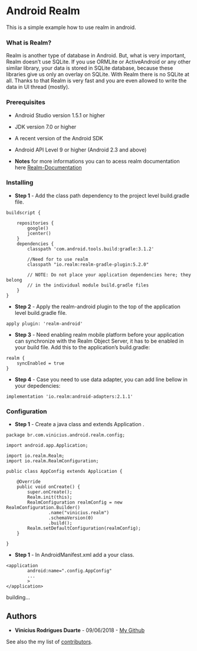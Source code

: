 # Android Realm

This is a simple example how to use realm in android.

### What is Realm?

Realm is another type of database in Android. But, what is very important, Realm doesn’t use SQLite. If you use ORMLite or ActiveAndroid or any other similar library, your data is stored in SQLite database, because these libraries give us only an overlay on SQLite. With Realm there is no SQLite at all. Thanks to that Realm is very fast and you are even allowed to write the data in UI thread (mostly).


### Prerequisites

* Android Studio version 1.5.1 or higher
* JDK version 7.0 or higher
* A recent version of the Android SDK
* Android API Level 9 or higher (Android 2.3 and above)

* **Notes** for more informations you can to acess realm documentation here [Realm-Documentation](https://realm.io/docs/java/latest)

### Installing

* **Step 1** - Add the class path dependency to the project level build.gradle file.

```
buildscript {
    
    repositories {
        google()
        jcenter()
    }
    dependencies {
        classpath 'com.android.tools.build:gradle:3.1.2'

        //Need for to use realm
        classpath "io.realm:realm-gradle-plugin:5.2.0"

        // NOTE: Do not place your application dependencies here; they belong
        // in the individual module build.gradle files
    }
}
```

* **Step 2** - Apply the realm-android plugin to the top of the application level build.gradle file.

```
apply plugin: 'realm-android'
```


* **Step 3** - Need enabling realm mobile platform before your application can synchronize with the Realm Object Server, it has to be enabled in your build file. Add this to the application’s build.gradle:

```
realm {
    syncEnabled = true
}

```

* **Step 4** - Case you need to use data adapter, you can add line bellow in your depedencies:

```
implementation 'io.realm:android-adapters:2.1.1'

```

### Configuration

* **Step 1** - Create a java class and extends Application .

```
package br.com.vinicius.android.realm.config;

import android.app.Application;

import io.realm.Realm;
import io.realm.RealmConfiguration;

public class AppConfig extends Application {

    @Override
    public void onCreate() {
        super.onCreate();
        Realm.init(this);
        RealmConfiguration realmConfig = new RealmConfiguration.Builder()
                .name("vinicius.realm")
                .schemaVersion(0)
                .build();
        Realm.setDefaultConfiguration(realmConfig);
    }

}

```
* **Step 1** - In AndroidManifest.xml add a your class.
```
<application
        android:name=".config.AppConfig"
        ...
        >
</application>
```

building...

## Authors

* **Vinícius Rodrigues Duarte** - 09/06/2018 - [My Github](https://github.com/viniciusrd)

See also the my list of [contributors](https://github.com/viniciusrd?tab=repositories).

